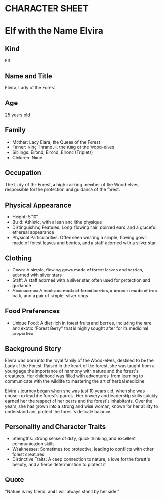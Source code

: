 # CHARACTER SHEET

# Elf with the Name Elvira

## Kind
Elf

## Name and Title
Elvira, Lady of the Forest

## Age
25 years old

## Family
- Mother: Lady Elara, the Queen of the Forest
- Father: King Thranduil, the King of the Wood-elves
- Siblings: Elrond, Elrond, Elrond (Triplets)
- Children: None

## Occupation
The Lady of the Forest, a high-ranking member of the Wood-elves, responsible for the protection and guidance of the forest.

## Physical Appearance
- Height: 5'10"
- Build: Athletic, with a lean and lithe physique
- Distinguishing Features: Long, flowing hair, pointed ears, and a graceful, ethereal appearance
- Physical Particularities: Often seen wearing a simple, flowing gown made of forest leaves and berries, and a staff adorned with a silver star

## Clothing
- Gown: A simple, flowing gown made of forest leaves and berries, adorned with silver stars
- Staff: A staff adorned with a silver star, often used for protection and guidance
- Accessories: A necklace made of forest berries, a bracelet made of tree bark, and a pair of simple, silver rings

## Food Preferences
- Unique Food: A diet rich in forest fruits and berries, including the rare and exotic "Forest Berry" that is highly sought after for its medicinal properties

## Background Story
Elvira was born into the royal family of the Wood-elves, destined to be the Lady of the Forest. Raised in the heart of the forest, she was taught from a young age the importance of harmony with nature and the forest's creatures. Her childhood was filled with adventures, from learning to communicate with the wildlife to mastering the art of herbal medicine.

Elvira's journey began when she was just 10 years old, when she was chosen to lead the forest's patrols. Her bravery and leadership skills quickly earned her the respect of her peers and the forest's inhabitants. Over the years, she has grown into a strong and wise woman, known for her ability to understand and protect the forest's delicate balance.

## Personality and Character Traits
- Strengths: Strong sense of duty, quick thinking, and excellent communication skills
- Weaknesses: Sometimes too protective, leading to conflicts with other forest creatures
- Distinctive Traits: A deep connection to nature, a love for the forest's beauty, and a fierce determination to protect it

## Quote
"Nature is my friend, and I will always stand by her side."